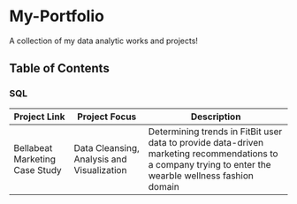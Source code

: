 # My-Portfolio
A collection of my data analytic works and projects!

## Table of Contents

### SQL 

| Project Link  | Project Focus| Description |
| --- | --- | --- |
| Bellabeat Marketing Case Study | Data Cleansing, Analysis and Visualization | Determining trends in FitBit user data to provide data-driven marketing recommendations to a company trying to enter the wearble wellness fashion domain |
